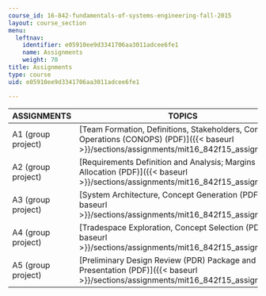 ```yaml
---
course_id: 16-842-fundamentals-of-systems-engineering-fall-2015
layout: course_section
menu:
  leftnav:
    identifier: e05910ee9d3341706aa3011adcee6fe1
    name: Assignments
    weight: 70
title: Assignments
type: course
uid: e05910ee9d3341706aa3011adcee6fe1

---
```


| ASSIGNMENTS | TOPICS |
| --- | --- |
| A1 (group project) | [Team Formation, Definitions, Stakeholders, Concept of Operations (CONOPS) (PDF)]({{< baseurl >}}/sections/assignments/mit16_842f15_assignment1) |
| A2 (group project) | [Requirements Definition and Analysis; Margins Allocation (PDF)]({{< baseurl >}}/sections/assignments/mit16_842f15_assignment2) |
| A3 (group project) | [System Architecture, Concept Generation (PDF)]({{< baseurl >}}/sections/assignments/mit16_842f15_assignment3) |
| A4 (group project) | [Tradespace Exploration, Concept Selection (PDF)]({{< baseurl >}}/sections/assignments/mit16_842f15_assignment4) |
| A5 (group project) | [Preliminary Design Review (PDR) Package and Presentation (PDF)]({{< baseurl >}}/sections/assignments/mit16_842f15_assignment5)